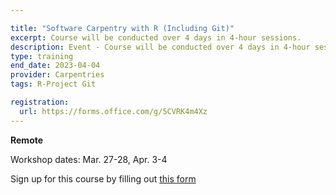 ```yaml
---

title: "Software Carpentry with R (Including Git)"
excerpt: Course will be conducted over 4 days in 4-hour sessions.   
description: Event - Course will be conducted over 4 days in 4-hour sessions.   
type: training
end_date: 2023-04-04
provider: Carpentries
tags: R-Project Git

registration: 
  url: https://forms.office.com/g/5CVRK4m4Xz
---
```


**Remote**   

Workshop dates: Mar. 27-28, Apr. 3-4 

Sign up for this course by filling out [this form](https://forms.office.com/g/5CVRK4m4Xz)
